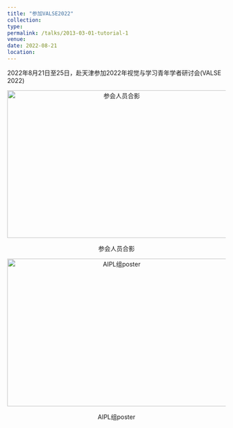 ```yaml
---
title: "参加VALSE2022"
collection: 
type:
permalink: /talks/2013-03-01-tutorial-1
venue:
date: 2022-08-21
location: 
---
```




2022年8月21日至25日，赴天津参加2022年视觉与学习青年学者研讨会(VALSE 2022)

<div align="center">
  <img src="../images/valse1.jpg" width = "512" height = "341" alt="参会人员合影" />
</div>

<p align="center">参会人员合影</p>

<div align="center">
  <img src="../images/valse2.jpg" width = "512" height = "341" alt="AIPL组poster" />
</div>

<p align="center">AIPL组poster</p>
